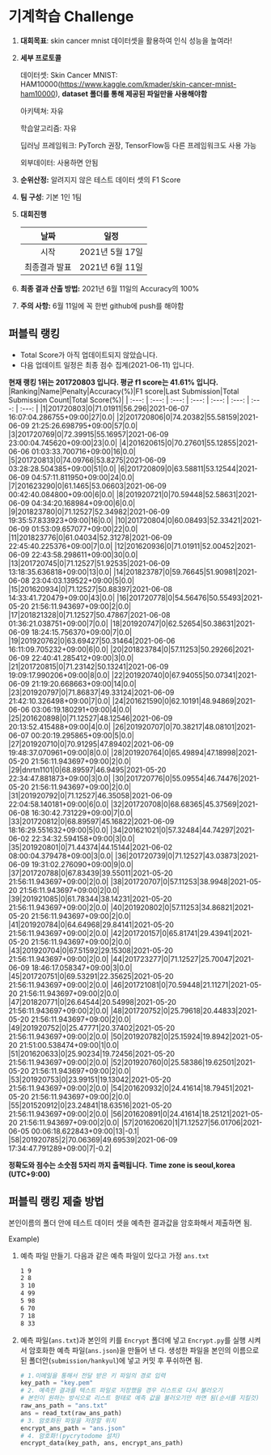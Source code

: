 # **기계학습 Challenge**
1. **대회목표**: skin cancer mnist 데이터셋을 활용하여 인식 성능을 높여라!

2. **세부 프로토콜**

   데이터셋: Skin Cancer MNIST: HAM10000(https://www.kaggle.com/kmader/skin-cancer-mnist-ham10000), 
           **dataset 폴더를 통해 제공된 파일만을 사용해야함**

   아키텍쳐: 자유

   학습알고리즘: 자유

   딥러닝 프레임워크: PyTorch 권장, TensorFlow등 다른 프레임워크도 사용 가능

   외부데이터: 사용하면 안됨

3. **순위산정:** 알려지지 않은 테스트 데이터 셋의 F1 Score

4. **팀 구성**: 기본 1인 1팀

5. **대회진행**

   |     날짜      |      일정       |
   | :-----------: | :-------------: |
   |     시작      | 2021년 5월 17일 |
   | 최종결과 발표 | 2021년 6월 11일  |

6. **최종 결과 산출 방법:** 2021년 6월 11일의 Accuracy의 100%

7. **주의 사항:** 6월 11일에 꼭 한번 github에 push를 해야함


## 퍼블릭 랭킹

  
- Total Score가 아직 업데이트되지 않았습니다. 
 - 다음 업데이트 일정은 최종 점수 집계(2021-06-11) 입니다.
  
**현재 랭킹 1위는 201720803 입니다. 평균 f1 score는 41.61% 입니다.**
|Ranking|Name|Penalty|Accuracy(%)|F1 score|Last Submission|Total Submission Count|Total Score(%)|
| :---: | :---: | :---: | :---: | :---: | :---: | :---: | :---: |
|1|201720803|0|71.01911|56.296|2021-06-07 16:07:04.286755+09:00|27|0.0|
|2|201720806|0|74.20382|55.58159|2021-06-09 21:25:26.698795+09:00|57|0.0|
|3|201720769|0|72.39915|55.16957|2021-06-09 23:00:04.745620+09:00|23|0.0|
|4|201620615|0|70.27601|55.12855|2021-06-06 01:03:33.700716+09:00|16|0.0|
|5|201720813|0|74.09766|53.8275|2021-06-09 03:28:28.504385+09:00|51|0.0|
|6|201720809|0|63.58811|53.12544|2021-06-09 04:57:11.811950+09:00|24|0.0|
|7|201623290|0|61.1465|53.06603|2021-06-09 00:42:40.084800+09:00|6|0.0|
|8|201920721|0|70.59448|52.58631|2021-06-09 04:34:20.168984+09:00|6|0.0|
|9|201823780|0|71.12527|52.34982|2021-06-09 19:35:57.833923+09:00|16|0.0|
|10|201720804|0|60.08493|52.33421|2021-06-09 01:53:09.657077+09:00|22|0.0|
|11|201823776|0|61.04034|52.31278|2021-06-09 22:45:40.225376+09:00|7|0.0|
|12|201620936|0|71.01911|52.00452|2021-06-09 22:43:58.298611+09:00|30|0.0|
|13|201720745|0|71.12527|51.92535|2021-06-09 13:18:35.636818+09:00|13|0.0|
|14|201823787|0|59.76645|51.90981|2021-06-08 23:04:03.139522+09:00|5|0.0|
|15|201620934|0|71.12527|50.88397|2021-06-08 14:33:41.720479+09:00|43|0.0|
|16|201720778|0|54.56476|50.55493|2021-05-20 21:56:11.943697+09:00|2|0.0|
|17|201821328|0|71.12527|50.47867|2021-06-08 01:36:21.038751+09:00|7|0.0|
|18|201920747|0|62.52654|50.38631|2021-06-09 18:24:15.756370+09:00|7|0.0|
|19|201920762|0|63.69427|50.31464|2021-06-06 16:11:09.705232+09:00|6|0.0|
|20|201823784|0|57.11253|50.29266|2021-06-09 22:40:41.285412+09:00|3|0.0|
|21|201720815|0|71.23142|50.13241|2021-06-09 19:09:17.990206+09:00|8|0.0|
|22|201920740|0|67.94055|50.07341|2021-06-09 21:19:20.668663+09:00|14|0.0|
|23|201920797|0|71.86837|49.33124|2021-06-09 21:42:10.326498+09:00|7|0.0|
|24|201621590|0|62.10191|48.94869|2021-06-06 03:06:19.180291+09:00|4|0.0|
|25|201620898|0|71.12527|48.12546|2021-06-09 20:13:52.415488+09:00|4|0.0|
|26|201920707|0|70.38217|48.08101|2021-06-07 00:20:19.295865+09:00|5|0.0|
|27|201920710|0|70.91295|47.89402|2021-06-09 19:48:37.070961+09:00|8|0.0|
|28|201920764|0|65.49894|47.18998|2021-05-20 21:56:11.943697+09:00|2|0.0|
|29|dnrtn1101|0|68.89597|46.9495|2021-05-20 22:34:47.881873+09:00|3|0.0|
|30|201720776|0|55.09554|46.74476|2021-05-20 21:56:11.943697+09:00|2|0.0|
|31|201920792|0|71.12527|46.35058|2021-06-09 22:04:58.140181+09:00|6|0.0|
|32|201720708|0|68.68365|45.37569|2021-06-08 16:30:42.731229+09:00|7|0.0|
|33|201720812|0|68.89597|45.16822|2021-06-09 18:16:29.551632+09:00|5|0.0|
|34|201621021|0|57.32484|44.74297|2021-06-02 22:34:32.594158+09:00|3|0.0|
|35|201920801|0|71.44374|44.15144|2021-06-02 08:00:04.379478+09:00|3|0.0|
|36|201720739|0|71.12527|43.03873|2021-06-09 19:31:02.276090+09:00|9|0.0|
|37|201720788|0|67.83439|39.55011|2021-05-20 21:56:11.943697+09:00|2|0.0|
|38|201720707|0|57.11253|38.9948|2021-05-20 21:56:11.943697+09:00|2|0.0|
|39|201921085|0|61.78344|38.14231|2021-05-20 21:56:11.943697+09:00|2|0.0|
|40|201920802|0|57.11253|34.86821|2021-05-20 21:56:11.943697+09:00|2|0.0|
|41|201920784|0|64.64968|29.84141|2021-05-20 21:56:11.943697+09:00|2|0.0|
|42|201720157|0|65.81741|29.43941|2021-05-20 21:56:11.943697+09:00|2|0.0|
|43|201920704|0|67.51592|29.15308|2021-05-20 21:56:11.943697+09:00|2|0.0|
|44|201723277|0|71.12527|25.70047|2021-06-09 18:46:17.058347+09:00|3|0.0|
|45|201720751|0|69.53291|22.35625|2021-05-20 21:56:11.943697+09:00|2|0.0|
|46|201721081|0|70.59448|21.11271|2021-05-20 21:56:11.943697+09:00|2|0.0|
|47|201820771|0|26.64544|20.54998|2021-05-20 21:56:11.943697+09:00|2|0.0|
|48|201720752|0|25.79618|20.44833|2021-05-20 21:56:11.943697+09:00|2|0.0|
|49|201920752|0|25.47771|20.37402|2021-05-20 21:56:11.943697+09:00|2|0.0|
|50|201920782|0|25.15924|19.8942|2021-05-20 21:51:00.538474+09:00|1|0.0|
|51|201620633|0|25.90234|19.72456|2021-05-20 21:56:11.943697+09:00|2|0.0|
|52|201920760|0|25.58386|19.62501|2021-05-20 21:56:11.943697+09:00|2|0.0|
|53|201920753|0|23.99151|19.13042|2021-05-20 21:56:11.943697+09:00|2|0.0|
|54|201620932|0|24.41614|18.79451|2021-05-20 21:56:11.943697+09:00|2|0.0|
|55|201520912|0|23.24841|18.63516|2021-05-20 21:56:11.943697+09:00|2|0.0|
|56|201620891|0|24.41614|18.25121|2021-05-20 21:56:11.943697+09:00|2|0.0|
|57|201620620|1|71.12527|56.01706|2021-06-05 00:06:18.622843+09:00|13|-0.1|
|58|201920785|2|70.06369|49.69539|2021-06-09 17:34:47.791289+09:00|7|-0.2|


**정확도와 점수는 소숫점 5자리 까지 출력됩니다.**
**Time zone is seoul,korea (UTC+9:00)**
## 퍼블릭 랭킹 제출 방법

본인이름의 폴더 안에 테스트 데이터 셋을 예측한 결과값을 암호화해서 제출하면 됨.

Example) 

1. 예측 파일 만들기. 다음과 같은 예측 파일이 있다고 가정 `ans.txt`

   ```tex
   1 9
   2 8
   3 10
   4 99
   5 98
   6 70
   7 18
   8 33
   ```

2. 예측 파일(`ans.txt`)과 본인의 키를 `Encrypt` 폴더에 넣고 `Encrypt.py`를 실행 시켜서 암호화한 예측 파일(`ans.json`)을 만들어 낸 다. 생성한 파일을 본인의 이름으로 된 폴더안(`submission/hankyul`)에 넣고 커밋 후 푸쉬하면 됨.

   ```python
   # 1.이메일을 통해서 전달 받은 키 파일의 경로 입력
   key_path = "key.pem"
   # 2. 예측한 결과를 텍스트 파일로 저장했을 경우 리스트로 다시 불러오기
   # 본인이 원하는 방식으로 리스트 형태로 예측 값을 불러오기만 하면 됨(순서를 지킬것)
   raw_ans_path = "ans.txt"
   ans = read_txt(raw_ans_path)
   # 3. 암호화된 파일을 저장할 위치
   encrypt_ans_path = "ans.json"
   # 4. 암호화!(pycrytodome 설치)
   encrypt_data(key_path, ans, encrypt_ans_path)
   ```




